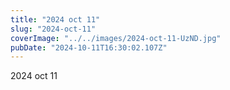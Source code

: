 ```yaml
---
title: "2024 oct 11"
slug: "2024-oct-11"
coverImage: "../../images/2024-oct-11-UzND.jpg"
pubDate: "2024-10-11T16:30:02.107Z"
---
```


2024 oct 11
